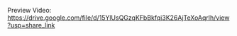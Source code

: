 Preview Video:  https://drive.google.com/file/d/15YlUsQGzqKFbBkfqi3K26AjTeXoAqrlh/view?usp=share_link
